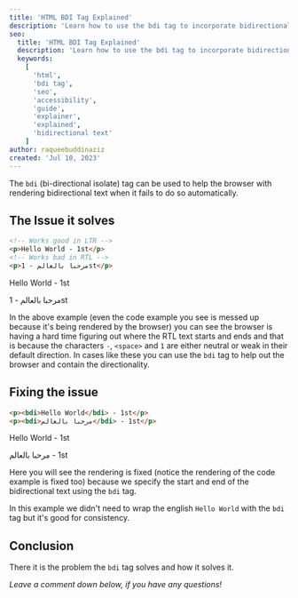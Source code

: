 ```yaml
---
title: 'HTML BDI Tag Explained'
description: 'Learn how to use the bdi tag to incorporate bidirectional text in your HTML in an accessible and SEO friendly way'
seo:
  title: 'HTML BDI Tag Explained'
  description: 'Learn how to use the bdi tag to incorporate bidirectional text in your HTML in an accessible and SEO friendly way'
  keywords:
    [
      'html',
      'bdi tag',
      'seo',
      'accessibility',
      'guide',
      'explainer',
      'explained',
      'bidirectional text'
    ]
author: raqueebuddinaziz
created: 'Jul 10, 2023'
---
```


The <abbr>`bdi`</abbr> (bi-directional isolate) tag can be used to help the browser with rendering bidirectional text when it fails to do so automatically.

## The Issue it solves

```html
<!-- Works good in LTR -->
<p>Hello World - 1st</p>
<!-- Works bad in RTL -->
<p>مرحبا بالعالم - 1st</p>
```

<div class="px-5 rounded-xl border border-black">
  <p>Hello World - 1st</p>
  <p>مرحبا بالعالم - 1st</p>
</div>

In the above example (even the code example you see is messed up because it's being rendered by the browser) you can see the browser is having a hard time figuring out where the RTL text starts and ends and that is because the characters `-`, `<space>` and `1` are either neutral or weak in their default direction. In cases like these you can use the `bdi` tag to help out the browser and contain the directionality.

## Fixing the issue

```html
<p><bdi>Hello World</bdi> - 1st</p>
<p><bdi>مرحبا بالعالم</bdi> - 1st</p>
```

<div class="px-5 rounded-xl border border-black">
  <p><bdi>Hello World</bdi> - 1st</p>
  <p><bdi>مرحبا بالعالم</bdi> - 1st</p>
</div>

Here you will see the rendering is fixed (notice the rendering of the code example is fixed too) because we specify the start and end of the bidirectional text using the `bdi` tag.

In this example we didn't need to wrap the english `Hello World` with the `bdi` tag but it's good for consistency.

## Conclusion

There it is the problem the `bdi` tag solves and how it solves it.

_Leave a comment down below, if you have any questions!_

